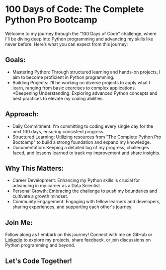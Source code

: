 # 100 Days of Code: The Complete Python Pro Bootcamp

Welcome to my journey through the "100 Days of Code" challenge, where I'll be diving deep into Python programming and advancing my skills like never before. Here’s what you can expect from this journey:

## Goals:
* Mastering Python: Through structured learning and hands-on projects, I aim to become proficient in Python programming.
* Building Projects: I'll be working on diverse projects to apply what I learn, ranging from basic exercises to complex applications.
*Deepening Understanding: Exploring advanced Python concepts and best practices to elevate my coding abilities.

## Approach:
* Daily Commitment: I'm committing to coding every single day for the next 100 days, ensuring consistent progress.
* Structured Learning: Utilizing resources from "The Complete Python Pro Bootcamp" to build a strong foundation and expand my knowledge.
* Documentation: Keeping a detailed log of my progress, challenges faced, and lessons learned to track my improvement and share insights.

## Why This Matters:
* Career Development: Enhancing my Python skills is crucial for advancing in my career as a Data Scientist.
* Personal Growth: Embracing the challenge to push my boundaries and cultivate a growth mindset.
* Community Engagement: Engaging with fellow learners and developers, sharing experiences, and supporting each other's journey.

## Join Me:
Follow along as I embark on this journey! Connect with me on GitHub or [Linkedin](https://www.linkedin.com/in/dhiman605/) to explore my projects, share feedback, or join discussions on Python programming and beyond.

## Let's Code Together!
